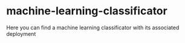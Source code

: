 # machine-learning-classificator
Here you can find a machine learning classificator with its associated deployment
